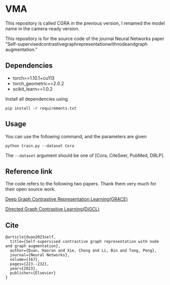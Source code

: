 # VMA

This repository is called CGRA in the previous version, I renamed the model name in the camera-ready version.

This repository is for the source code of the journal Neural Networks paper "Self-supervisedcontrastivegraphrepresentationwithnodeandgraph
augmentation."


## Dependencies

- torch==1.10.1+cu113
- torch_geometric==2.0.2
- scikit_learn==1.0.2

Install all dependencies using

```
pip install -r requirements.txt
```

## Usage

You can use the following command, and the parameters are given

```shell
python train.py --dataset Cora
```

The `--dataset` argument should be one of [Cora, CiteSeer, PubMed, DBLP].

## Reference link

The code refers to the following two papers. Thank them very much for their open source work.

[Deep Graph Contrastive Representation Learning(GRACE)](https://github.com/CRIPAC-DIG/GRACE)

[Directed Graph Contrastive Learning(DiGCL)](https://github.com/flyingtango/DiGCL)


## Cite
```
@article{duan2023self,
  title={Self-supervised contrastive graph representation with node and graph augmentation},
  author={Duan, Haoran and Xie, Cheng and Li, Bin and Tang, Peng},
  journal={Neural Networks},
  volume={167},
  pages={223--232},
  year={2023},
  publisher={Elsevier}
}
```
